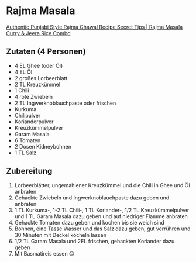 # Rajma Masala

[Authentic Punjabi Style Rajma Chawal Recipe Secret Tips | Rajma Masala Curry & Jeera Rice Combo](https://www.youtube.com/watch?app=desktop&v=nnvk38T-iq8)

## Zutaten (4 Personen)

* 4 EL  Ghee (oder Öl)
* 4 EL Öl
* 2 großes Lorbeerblatt
* 2 TL Kreuzkümmel
* 1 Chili
* 4 rote Zwiebeln
* 2 TL Ingwerknoblauchpaste oder frischen
* Kurkuma
* Chilipulver
* Korianderpulver
* Kreuzkümmelpulver
* Garam Masala
* 6 Tomaten
* 2 Dosen Kidneybohnen
* 1 TL Salz

## Zubereitung

1. Lorbeerblätter, ungemahlener Kreuzkümmel und die Chili in Ghee und Öl anbraten
1. Gehackte Zwiebeln und Ingwerknoblauchpaste dazu geben und anbraten
1. 1 TL Kurkuma-, 1-2 TL Chili-, 1 TL Koriander-, 1/2 TL Kreuzkümmelpulver und 1 TL Garam Masala dazu geben und auf niedriger Flamme anbraten
1. Gehackte Tomaten dazu geben und kochen bis sie weich sind
1. Bohnen, eine Tasse Wasser und das Salz dazu geben, gut verrühren und 30 Minuten mit Deckel köcheln lassen
1. 1/2 TL Garam Masala und 2EL frischen, gehackten Koriander dazu geben
1. Mit Basmatireis essen 😊
